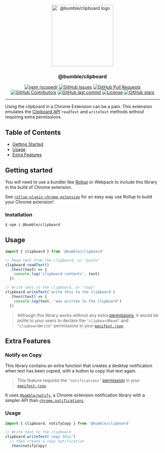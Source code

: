 <p align="center">
  <a href="https://github.com/bumble-org/clipboard" rel="noopener">
 <img width=200px height=200px src="https://imgur.com/Cr9s4h0.png" alt="@bumble/clipboard logo"></a>
</p>

<h3 align="center">@bumble/clipboard</h3>

<div align="center">

[![npm (scoped)](https://img.shields.io/npm/v/@bumble/clipboard.svg)](https://www.npmjs.com/package/@bumble/clipboard)
[![GitHub Issues](https://img.shields.io/github/issues-raw/bumble-org/clipboard.svg)](https://github.com/@bumble/clipboard/issues)
[![GitHub Pull Requests](https://img.shields.io/github/issues-pr/bumble-org/clipboard.svg)](https://github.com/@bumble/clipboard/pulls)
[![GitHub Contributors](https://img.shields.io/github/contributors/bumble-org/clipboard.svg)](https://github.com/bumble-org/clipboard/graphs/contributors)
[![GitHub last commit](https://img.shields.io/github/last-commit/bumble-org/clipboard.svg)](https://github.com/bumble-org/clipboard)
[![License](https://img.shields.io/badge/license-MIT-blue.svg)](/LICENSE)
[![GitHub stars](https://img.shields.io/github/stars/bumble-org/clipboard.svg?style=social&label=Star&maxAge=2592000)](https://GitHub.com/bumble-org/clipboard/stargazers/)

</div>

---

Using the clipboard in a Chrome Extension can be a pain. This extension emulates the [Clipboard API](https://developer.mozilla.org/en-US/docs/Web/API/Clipboard_API) `readText` and `writeText` methods without requiring extra permissions.

## Table of Contents

- [Getting Started](#getting_started)
- [Usage](#usage)
- [Extra Features](#extras)

## Getting started <a name = "getting_started"></a>

You will need to use a bundler like [Rollup](https://rollupjs.org/guide/en/) or Webpack to include this library in the build of Chrome extension. 

See [`rollup-plugin-chrome-extension`](https://github.com/bumble-org/rollup-plugin-chrome-extension) for an easy way use Rollup to build your Chrome extension!

### Installation

```sh
$ npm i @bumble/clipboard
```

## Usage <a name = "usage"></a>

```javascript
import { clipboard } from '@bumble/clipboard'

// Read text from the clipboard, or "paste"
clipboard.readText()
  .then((text) => {
    console.log('clipboard contents', text)
  })

// Write text to the clipboard, or "copy"
clipboard.writeText('write this to the clipboard')
  .then((text) => {
    console.log(text, 'was written to the clipboard')
  })
```

> Although this library works without any extra [permissions](https://developer.chrome.com/extensions/declare_permissions), it would be polite to your users to declare the `"clipboardRead"` and `"clipboardWrite"` permissions in your [`manifest.json`](https://developer.chrome.com/extensions/manifest).

## Extra Features <a name = "extras"></a>

### Notify on Copy

This library contains an extra function that creates a desktop notification when text has been copied, with a button to copy that text again.

> This feature requires the `"notifications"` [permission](https://developer.chrome.com/extensions/declare_permissions) in your [`manifest.json`](https://developer.chrome.com/extensions/manifest).

It uses [`@bumble/notify`](https://github.com/bumble-org/notify), a Chrome extension notification library with a simpler API than [`chrome.notifications`](https://developer.chrome.com/extensions/notifications).

### Usage

```javascript
import { clipboard, notifyCopy } from '@bumble/clipboard'

// Write text to the clipboard
clipboard.writeText('copy this')
  // then create a copy notification
  .then(notifyCopy)
```

<!-- TODO: screen shot of notification -->

<!-- TODO: example repo using lib -->
<!-- ## Recipe

Use this Chrome extension repo as a starting place! -->

<!-- ![Fiverr Gig: I will make you a Chrome extension](https://img.shields.io/badge/Fiverr%20Gig-I%20will%20make%20you%20a%20Chrome%20extension-brightgreen.svg) -->